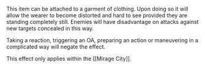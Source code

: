 This item can be attached to a garment of clothing. Upon doing so it will allow the wearer to become distorted and hard to see provided they are standing completely still. Enemies will have disadvantage on attacks against new targets concealed in this way.

Taking a reaction, triggering an OA, preparing an action or maneuvering in a complicated way will negate the effect.

This effect only applies within the [[Mirage City]].